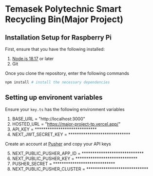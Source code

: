 # Temasek Polytechnic Smart Recycling Bin(Major Project)

## Installation Setup for Raspberry Pi

First, ensure that you have the following installed:

1. [Node.js 18.17](https://nodejs.org/en) or later
2. Git

Once you clone the repository, enter the following commands

```bash
npm install # install the necessary dependencies

```

## Setting up environent variables

Ensure your `key.ts` has the following environment variables

1. BASE_URL = "http://localhost:3000"
2. HOSTED_URL = "https://major-project-tp.vercel.app/"
3. API_KEY = *****************************
4. NEXT_JWT_SECRET_KEY = *****************************

Create an account at [Pusher](https://dashboard.pusher.com/) and copy your API keys 

5. NEXT_PUBLIC_PUSHER_APP_ID = *****************************
6. NEXT_PUBLIC_PUSHER_KEY = *****************************
7. PUSHER_SECRET = *****************************
8. NEXT_PUBLIC_PUSHER_CLUSTER = *****************************

